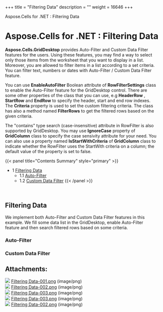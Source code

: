 +++
title = "Filtering Data" 
description = "" 
weight = 16646 
+++

Aspose.Cells for .NET : Filtering Data  

# Aspose.Cells for .NET : Filtering Data


**Aspose.Cells.GridDesktop** provides Auto-Filter and Custom Data Filter features for the users. Using these features, you may find a way to select only those items from the worksheet that you want to display in a list. Moreover, you are allowed to filter items in a list according to a set criteria. You can filter text, numbers or dates with Auto-Filter / Custom Data Filter feature.

You can use **EnableAutoFilter** Boolean attribute of **RowFilterSettings** class to enable the Auto-Filter feature for the GridDesktop control. There are some other properties of the class that you can use, e.g **HeaderRow** , **StartRow** and **EndRow** to specify the header, start and end row indexes. The **Criteria** property is used to set the custom filtering criteria. The class has also a method named **FilterRows** to get the filtered rows based on the given criteria.

The "contains" type search (case-insensitive) attribute in RowFilter is also supported by GridDesktop. You may use **IgnoreCase** property of **GridColumn** class to specify the case sensivity attribute for your need. You can also use a property named **IsStartWithCriteria** of **GridColumn** class to indicate whether the RowFilter uses the StartWith criteria on a column; the default value of the property is set to false.

{{< panel title="Contents Summary" style="primary" >}}
*   1 [Filtering Data](#FilteringData-FilteringData)
    *   1.1 [Auto-Filter](#FilteringData-Auto-Filter)
    *   1.2 [Custom Data Filter](#FilteringData-CustomDataFilter)
{{< /panel >}}
 

 

## Filtering Data

We implement both Auto-Filter and Custom Data Filter features in this example. We fill some data list in the GridDesktop, enable Auto-Filter feature and then search filtered rows based on some criteria.

### Auto-Filter

### Custom Data Filter

## Attachments:

![](https://docs2.aspose.com/cells/net/images/icons/bullet_blue.gif) [Filtering Data-001.png](https://docs2.aspose.com/cells/net/attachments/5017949/5113885.png) (image/png)  
![](https://docs2.aspose.com/cells/net/images/icons/bullet_blue.gif) [Filtering Data-002.png](https://docs2.aspose.com/cells/net/attachments/5017949/5115162.png) (image/png)  
![](https://docs2.aspose.com/cells/net/images/icons/bullet_blue.gif) [Filtering Data-003.png](https://docs2.aspose.com/cells/net/attachments/5017949/5115164.png) (image/png)  
![](https://docs2.aspose.com/cells/net/images/icons/bullet_blue.gif) [Filtering Data-003.png](https://docs2.aspose.com/cells/net/attachments/5017949/5113741.png) (image/png)  
![](https://docs2.aspose.com/cells/net/images/icons/bullet_blue.gif) [Filtering Data-002.png](https://docs2.aspose.com/cells/net/attachments/5017949/5113886.png) (image/png)  

